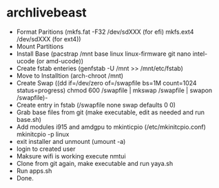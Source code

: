# archlivebeast
- Format Paritions (mkfs.fat -F32 /dev/sdXXX (for efi) mkfs.ext4 /dev/sdXXX (for ext4))
- Mount Partitions
- Install Base (pacstrap /mnt base linux linux-firmware git nano intel-ucode (or amd-ucode))
- Create fstab enteries (genfstab -U /mnt >> /mnt/etc/fstab)
- Move to Installtion (arch-chroot /mnt)
- Create Swap ((dd if=/dev/zero of=/swapfile bs=1M count=1024 status=progress) chmod 600 /swapfile | mkswap /swapfile | swapon /swapfile)- 
- Create entry in fstab (/swapfile none swap defaults 0 0)
- Grab base files from git (make executable, edit as needed and run base.sh)
- Add modules i915 and amdgpu to mkinticpio (/etc/mkinitcpio.conf) mkinitcpio -p linux
- exit installer and unmount (umount -a)
- login to created user
- Maksure wifi is working execute nmtui
- Clone from git again, make executable and run yaya.sh
- Run apps.sh
- Done.
